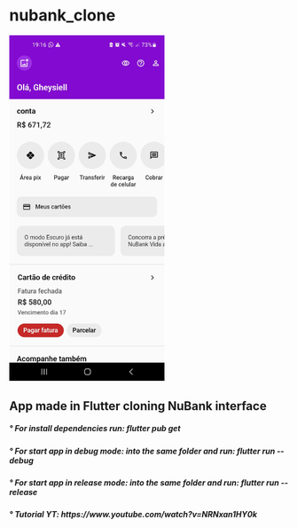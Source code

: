 # nubank_clone

<div> <img src="https://raw.githubusercontent.com/gheysiell/images/main/nubank_clone.jpg" width="280"/> </div>
<div> <h2> App made in Flutter cloning NuBank interface </h2> </div>
<div> <h5> ° For install dependencies run: flutter pub get </h5> </div>
<div> <h5> ° For start app in debug mode: into the same folder and run: flutter run --debug </h5> </div>
<div> <h5> ° For start app in release mode: into the same folder and run: flutter run --release </h5> </div> 
<div> <h5> ° Tutorial YT: https://www.youtube.com/watch?v=NRNxan1HY0k </h5> </div> 
